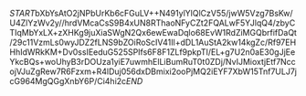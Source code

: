 $START$bXbYsAtO2jNPbUrKb6cFGuLV++N491ylYlQlCzV55/jwW5Vzg7BsKw/U4ZlYzWv2y//hrdVMcaCsS9B4xUN8RThaoNFyCZt2FQALwF5YJlqQ4/zbyCTIqMbYxLX+zXHKg9juXiaSWgN2Qx6ewEwaDqlo68EvW1RdZiMGQbrfifDaQt/29c11VzmLs0wyJDZ2fLNS9bZOiRoScIV41Il+dDL1AuStA2kw14kgZc/Rf97EHHhIdWRkKM+Dv0ssIEeduG525SPIfs6F8F1ZLf9pkpTI/EL+g7U2n0aE30gJjEeYkcBQs+woUhyB3rDOUza1yiE7uwmhElLiBumRuT0t0ZDj/NvIJMioxtjEtf7NccojVJuZgRew7R6Fzxm+R4lDuj056dxDBmixi2ooPjMQ2iEYF7XbW15Tnf7ULJ7jcG964MgQGgXnbY6P/Ci4hi2c$END$